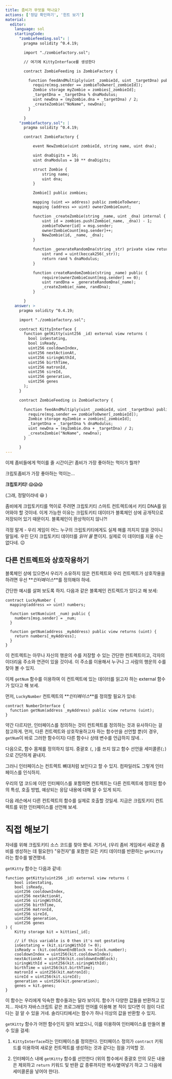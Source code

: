 ```yaml
---
title: 좀비가 무엇을 먹나요?
actions: ['정답 확인하기', '힌트 보기']
material:
  editor:
    language: sol
    startingCode:
      "zombiefeeding.sol": |
        pragma solidity ^0.4.19;

        import "./zombiefactory.sol";

        // 여기에 KittyInterface를 생성한다

        contract ZombieFeeding is ZombieFactory {

          function feedAndMultiply(uint _zombieId, uint _targetDna) public {
            require(msg.sender == zombieToOwner[_zombieId]);
            Zombie storage myZombie = zombies[_zombieId];
            _targetDna = _targetDna % dnaModulus;
            uint newDna = (myZombie.dna + _targetDna) / 2;
            _createZombie("NoName", newDna);
          }

        }
      "zombiefactory.sol": |
        pragma solidity ^0.4.19;

        contract ZombieFactory {

            event NewZombie(uint zombieId, string name, uint dna);

            uint dnaDigits = 16;
            uint dnaModulus = 10 ** dnaDigits;

            struct Zombie {
                string name;
                uint dna;
            }

            Zombie[] public zombies;

            mapping (uint => address) public zombieToOwner;
            mapping (address => uint) ownerZombieCount;

            function _createZombie(string _name, uint _dna) internal {
                uint id = zombies.push(Zombie(_name, _dna)) - 1;
                zombieToOwner[id] = msg.sender;
                ownerZombieCount[msg.sender]++;
                NewZombie(id, _name, _dna);
            }

            function _generateRandomDna(string _str) private view returns (uint) {
                uint rand = uint(keccak256(_str));
                return rand % dnaModulus;
            }

            function createRandomZombie(string _name) public {
                require(ownerZombieCount[msg.sender] == 0);
                uint randDna = _generateRandomDna(_name);
                _createZombie(_name, randDna);
            }

        }
    answer: >
      pragma solidity ^0.4.19;

      import "./zombiefactory.sol";

      contract KittyInterface {
        function getKitty(uint256 _id) external view returns (
          bool isGestating,
          bool isReady,
          uint256 cooldownIndex,
          uint256 nextActionAt,
          uint256 siringWithId,
          uint256 birthTime,
          uint256 matronId,
          uint256 sireId,
          uint256 generation,
          uint256 genes
        );
      }

      contract ZombieFeeding is ZombieFactory {

        function feedAndMultiply(uint _zombieId, uint _targetDna) public {
          require(msg.sender == zombieToOwner[_zombieId]);
          Zombie storage myZombie = zombies[_zombieId];
          _targetDna = _targetDna % dnaModulus;
          uint newDna = (myZombie.dna + _targetDna) / 2;
          _createZombie("NoName", newDna);
        }

      }
---
```


이제 좀비들에게 먹이를 줄 시간이군! 좀비가 가장 좋아하는 먹이가 뭘까? 

크립토좀비가 가장 좋아하는 먹이는... 

**크립토키티!** 😱😱😱

(그래, 정말이라네 😆 )

좀비에게 크립토키티를 먹이로 주려면 크립토키티 스마트 컨트렉트에서 키티 DNA를 읽어와야 할 것이네. 이게 가능한 이유는 크립토키티 데이터가 블록체인 상에 공개적으로 저장되어 있기 때문이지. 블록체인이 환상적이지 않나?! 

걱정 말게 - 우리 게임이 어느 누구의 크립토키티에게도 실제 해를 끼치지 않을 것이니 말일세. 우린 단지 크립토키티 데이터를 *읽어 올* 뿐이지. 실제로 이 데이터를 지울 수는 없다네. 😉 

## 다른 컨트렉트와 상호작용하기 

블록체인 상에 있으면서 우리가 소유하지 않은 컨트렉트와 우리 컨트렉트가 상호작용을 하려면 우선 **_인터페이스_**를 정의해야 하네. 

간단한 예시를 살펴 보도록 하지. 다음과 같은 블록체인 컨트렉트가 있다고 해 보세: 

```
contract LuckyNumber {
  mapping(address => uint) numbers;

  function setNum(uint _num) public {
    numbers[msg.sender] = _num;
  }

  function getNum(address _myAddress) public view returns (uint) {
    return numbers[_myAddress];
  }
}
```

이 컨트렉트는 아무나 자신의 행운의 수를 저장할 수 있는 간단한 컨트렉트이고, 각자의 이더리움 주소와 연관이 있을 것이네. 이 주소를 이용해서 누구나 그 사람의 행운의 수를 찾아 볼 수 있지. 

이제 `getNum` 함수를 이용하여 이 컨트렉트에 있는 데이터를 읽고자 하는 external 함수가 있다고 해 보세.

먼저, `LuckyNumber` 컨트렉트의 **_인터페이스_**를 정의할 필요가 있네: 

```
contract NumberInterface {
  function getNum(address _myAddress) public view returns (uint);
}
```

약간 다르지만, 인터페이스를 정의하는 것이 컨트렉트를 정의하는 것과 유사하다는 걸 참고하게. 먼저, 다른 컨트렉트와 상호작용하고자 하는 함수만을 선언할 뿐(이 경우, `getNum`이 바로 그러한 함수이지) 다른 함수나 상태 변수를 언급하지 않네. . 

다음으로, 함수 몸체를 정의하지 않지. 중괄호 `{`, `}`를 쓰지 않고 함수 선언을 세미콜론(`;`)으로 간단하게 끝내지. 

그러니 인터페이스는 컨트렉트 뼈대처럼 보인다고 할 수 있지. 컴파일러도 그렇게 인터페이스를 인식하지.

우리의 댑 코드에 이런 인터페이스를 포함하면 컨트렉트는 다른 컨트렉트에 정의된 함수의 특성, 호출 방법, 예상되는 응답 내용에 대해 알 수 있게 되지. 

다음 레슨에서 다른 컨트렉트의 함수를 실제로 호출할 것일세. 지금은 크립토키티 컨트렉트를 위한 인터페이스를 선언해 보세.  

# 직접 해보기

자네를 위해 크립토키티 소스 코드를 찾아 봤네. 거기서, (우리 좀비 게임에서 새로운 좀비를 생성하는 데 필요한!) "유전자"를 포함한 모든 키티 데이터를 반환하는 `getKitty`라는 함수를 발견했네.

`getKitty` 함수는 다음과 같네:

```
function getKitty(uint256 _id) external view returns (
    bool isGestating,
    bool isReady,
    uint256 cooldownIndex,
    uint256 nextActionAt,
    uint256 siringWithId,
    uint256 birthTime,
    uint256 matronId,
    uint256 sireId,
    uint256 generation,
    uint256 genes
) {
    Kitty storage kit = kitties[_id];

    // if this variable is 0 then it's not gestating
    isGestating = (kit.siringWithId != 0);
    isReady = (kit.cooldownEndBlock <= block.number);
    cooldownIndex = uint256(kit.cooldownIndex);
    nextActionAt = uint256(kit.cooldownEndBlock);
    siringWithId = uint256(kit.siringWithId);
    birthTime = uint256(kit.birthTime);
    matronId = uint256(kit.matronId);
    sireId = uint256(kit.sireId);
    generation = uint256(kit.generation);
    genes = kit.genes;
}
```

이 함수는 우리에게 익숙한 함수들과는 달라 보이지. 함수가 다양한 값들을 반환하고 있지... 자네가 자바스크립트 같은 프로그래밍 언어를 이용해 본 적이 있다면 이 점이 다르다는 걸 알 수 있을 거네. 솔리디티에서는 함수가 하나 이상의 값을 반환할 수 있지. 

`getKitty` 함수가 어떤 함수인지 알아 보았으니, 이를 이용하여 인터페이스를 만들어 볼 수 있을 걸세:

1. `KittyInterface`라는 인터페이스를 정의한다. 인터페이스 정의가 `contract` 키워드를 이용하여 새로운 컨트렉트를 생성하는 것과 같다는 점을 기억할 것. 

2. 인터페이스 내에 `getKitty` 함수를 선언한다 (위의 함수에서 중괄호 안의 모든 내용은 제외하고 `return` 키워드 및 반환 값 종류까지만 복사/붙여넣기 하고 그 다음에 세미콜론을 넣어야 한다).
